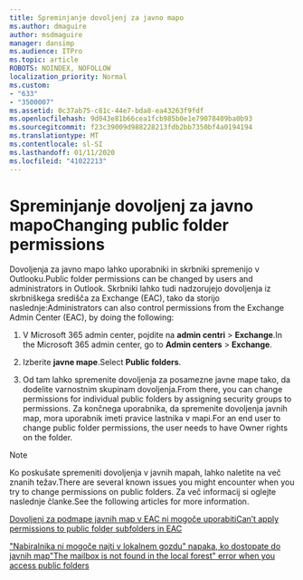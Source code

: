 ```yaml
---
title: Spreminjanje dovoljenj za javno mapo
ms.author: dmaguire
author: msdmaguire
manager: dansimp
ms.audience: ITPro
ms.topic: article
ROBOTS: NOINDEX, NOFOLLOW
localization_priority: Normal
ms.custom:
- "633"
- "3500007"
ms.assetid: 0c37ab75-c81c-44e7-bda8-ea43263f9fdf
ms.openlocfilehash: 9d043e81b66cea1fcb985b0e1e79078409ba0b93
ms.sourcegitcommit: f23c39009d988228213fdb2bb7350bf4a0194194
ms.translationtype: MT
ms.contentlocale: sl-SI
ms.lasthandoff: 01/11/2020
ms.locfileid: "41022213"
---
```

# <a name="changing-public-folder-permissions"></a><span data-ttu-id="42fa9-102">Spreminjanje dovoljenj za javno mapo</span><span class="sxs-lookup"><span data-stu-id="42fa9-102">Changing public folder permissions</span></span>

<span data-ttu-id="42fa9-103">Dovoljenja za javno mapo lahko uporabniki in skrbniki spremenijo v Outlooku.</span><span class="sxs-lookup"><span data-stu-id="42fa9-103">Public folder permissions can be changed by users and administrators in Outlook.</span></span> <span data-ttu-id="42fa9-104">Skrbniki lahko tudi nadzorujejo dovoljenja iz skrbniškega središča za Exchange (EAC), tako da storijo naslednje:</span><span class="sxs-lookup"><span data-stu-id="42fa9-104">Administrators can also control permissions from the Exchange Admin Center (EAC), by doing the following:</span></span>
  
1. <span data-ttu-id="42fa9-105">V Microsoft 365 admin center, pojdite na **admin centri** \> **Exchange**.</span><span class="sxs-lookup"><span data-stu-id="42fa9-105">In the Microsoft 365 admin center, go to **Admin centers** \> **Exchange**.</span></span>

2. <span data-ttu-id="42fa9-106">Izberite **javne mape**.</span><span class="sxs-lookup"><span data-stu-id="42fa9-106">Select **Public folders**.</span></span>

3. <span data-ttu-id="42fa9-107">Od tam lahko spremenite dovoljenja za posamezne javne mape tako, da dodelite varnostnim skupinam dovoljenja.</span><span class="sxs-lookup"><span data-stu-id="42fa9-107">From there, you can change permissions for individual public folders by assigning security groups to permissions.</span></span> <span data-ttu-id="42fa9-108">Za končnega uporabnika, da spremenite dovoljenja javnih map, mora uporabnik imeti pravice lastnika v mapi.</span><span class="sxs-lookup"><span data-stu-id="42fa9-108">For an end user to change public folder permissions, the user needs to have Owner rights on the folder.</span></span>

> [!NOTE]
> <span data-ttu-id="42fa9-109">Ko poskušate spremeniti dovoljenja v javnih mapah, lahko naletite na več znanih težav.</span><span class="sxs-lookup"><span data-stu-id="42fa9-109">There are several known issues you might encounter when you try to change permissions on public folders.</span></span> <span data-ttu-id="42fa9-110">Za več informacij si oglejte naslednje članke.</span><span class="sxs-lookup"><span data-stu-id="42fa9-110">See the following articles for more information.</span></span>
>
> [<span data-ttu-id="42fa9-111">Dovoljenj za podmape javnih map v EAC ni mogoče uporabiti</span><span class="sxs-lookup"><span data-stu-id="42fa9-111">Can’t apply permissions to public folder subfolders in EAC</span></span>](https://docs.microsoft.com/exchange/troubleshoot/public-folders/can%E2%80%99t-apply-permissions-public-folder-subfolders)
>
> [<span data-ttu-id="42fa9-112">"Nabiralnika ni mogoče najti v lokalnem gozdu" napaka, ko dostopate do javnih map</span><span class="sxs-lookup"><span data-stu-id="42fa9-112">"The mailbox is not found in the local forest" error when you access public folders</span></span>](https://docs.microsoft.com/exchange/troubleshoot/public-folders/mailbox-not-found-local-forest-public-folder)
